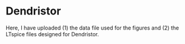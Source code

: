 # Dendristor

Here, I have uploaded (1) the data file used for the figures and (2) the LTspice files designed for Dendristor.
